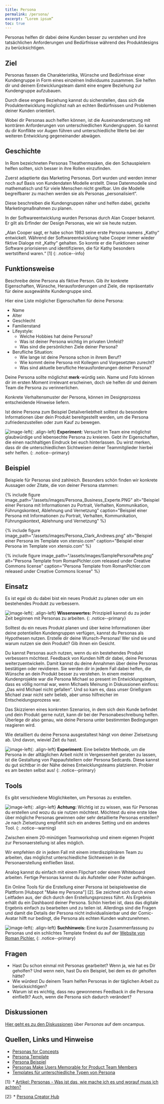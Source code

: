 ```yaml
---
title: Persona
permalink: /persona/
excerpt: “Lorem ipsum”
toc: true
---
```



Personas helfen dir dabei deine Kunden besser zu verstehen und ihre tatsächlichen Anforderungen und Bedürfnisse während des Produktdesigns zu berücksichtigen. 

## Ziel
Personas fassen die Charakteristika, Wünsche und Bedürfnisse einer Kundengruppe in Form eines einzelnen Individuums zusammen.
Sie helfen dir und deinem Entwicklungsteam damit eine engere Beziehung zur Kundengruppe aufzubauen. 

Durch diese engere Beziehung kannst du sicherstellen, 
dass sich die Produktentwicklung möglichst nah an echten Bedürfnissen und Problemen deiner Kunden orientiert.

Wobei dir Personas auch helfen können, ist die Auseinandersetzung mit konträren Anforderungen von unterschiedlichen Kundengruppen.
So kannst du dir Konflikte vor Augen führen und unterschiedliche Werte bei der weiteren Entwicklung gegeneinander abwägen.

## Geschichte 
In Rom bezeichneten Personas Theathermasken, die den Schauspielern helfen sollten, sich besser in ihre Rollen einzufinden. 

Zuerst adaptierte das Marketing Personas. Dort wurden und werden immer noch auf Basis von Kundendaten Modelle erstellt. 
Diese Datenmodelle sind mathematisch und für viele Menschen nicht greifbar. Um die Modelle begreifbarer zu machen werden sie als Personas „personalisiert“. 

Diese beschreiben die Kundengruppen näher und helfen dabei, gezielte Marketingmaßnahmen zu planen.

In der Softwareentwicklung wurden Personas durch Alan Cooper bekannt. Er gilt als Erfinder der Design Personas, wie wir sie heute nutzen.

„Alan Cooper sagt, er habe schon 1983 seine erste Persona namens „Kathy“ entwickelt. Während der Softwareentwicklung habe Cooper immer wieder fiktive Dialoge mit „Kathy“ gehalten. 
So konnte er die Funktionen seiner Software priorisieren und identifizieren, die für Kathy besonders wertstiftend waren.“ [1]
{: .notice--info}


## Funktionsweise
Beschreibe deine Persona als fiktive Person. Gib ihr konkrete Eigenschaften, Wünsche, Herausforderungen und Ziele, die repräsentativ für deine ausgewählte Kundengruppe sind.

Hier eine Liste möglicher Eigenschaften für deine Persona:

- Name
- Alter
- Geschlecht
- Familienstand
- Lifeystyle:
 	- Welche Hobbies hat deine Persona?
 	- Was ist deiner Persona wichtig im privaten Umfeld?
 	- Was sind die persönlichen Ziele deiner Persona?
- Berufliche Situation:
 	- Wie lange ist deine Persona schon in ihrem Beruf?
	- Wie kommt deine Persona mit Kollegen und Vorgesetzten zurecht?
	- Was sind aktuelle berufliche Herausforderungen deiner Persona?

Deine Persona sollte möglichst **merk**-würdig sein. 
Name und Foto können dir im ersten Moment irrelevant erscheinen, doch sie helfen dir und deinem Team die Persona zu verinnerlichen. 

Konkrete Verhaltensmuster der Persona, können im Designprozess entscheidende Hinweise liefern. 

Ist deine Persona zum Beispiel Detailverliebtheit solltest du besondere Informationen über dein Produkt bereitgestellt werden, um die Persona zufriedenzustellen oder zum Kauf zu bewegen. 

![image-left][image-4]{: .align-left}
**Experiment:**
Versucht im Team eine möglichst glaubwürdige und lebensechte Persona zu kreieren. Gebt ihr Eigenschaften, die einen nachhaltigen Eindruck bei euch hinterlassen.
Du wirst merken, dass dir die unterschiedlichen Sichtweisen deiner Teammitglieder hierbei sehr helfen.
{: .notice--primary}


## Beispiel
Beispiele für Personas sind zahlreich. Besonders schön finden wir konkrete Aussagen oder Zitate, die von deiner Persona stammen:

{% include figure image_path="/assets/images/Persona_Business_Experte.PNG" alt="Beispiel einer Persona mit Informationen zu Portrait, Verhalten, Kommunikation, Führungskontext, Ablehnung und Vernetzung" caption="Beispiel einer Persona mit Informationen zu Portrait, Verhalten, Kommunikation, Führungskontext, Ablehnung und Vernetzung" %}

{% include figure image_path="/assets/images/Persona_Clark_Andrews.png" alt="Beispiel einer Persona im Template von xtensio.com" caption="Beispiel einer Persona im Template von xtensio.com" %} 

{% include figure image_path="/assets/images/SamplePersonaPete.png" alt="Persona Template from RomanPichler.com released under Creative Commons license" caption="Persona Template from RomanPichler.com released under Creative Commons license" %}


## Einsatz
Es ist egal ob du dabei bist ein neues Produkt zu planen oder um ein bestehendes Produkt zu verbessern.

![image-left][image-2]{: .align-left}
**Wissenswertes:**
Prinzipiell kannst du zu jeder Zeit beginnen mit Personas zu arbeiten.
{: .notice--primary}

Solltest du ein neues Produkt planen und über keine Informationen über deine potentiellen Kundengruppen verfügen, kannst du Personas als Hypothesen nutzen. 
Erstelle dir deine Wunsch-Personas! Wer sind sie und warum nutzen sie dein Produkt? Gib ihnen ein Gesicht.

Du kannst Personas auch nutzen, wenn du ein bestehendes Produkt verbessern möchtest. Feedback von Kunden hilft dir dabei, deine Personas weiterzuentwickeln. 
Damit kannst du deine Annahmen über deine Personas bestätigen oder revidieren. Sie werden dir in jedem Fall dabei helfen, die Wünsche an dein Produkt besser zu verstehen. 
In einem meiner Kundenprojekte war die Persona Michael so present im Entwicklungsteam, dass es völlig normal war, wenn Michaels Meinung in Diskussionen einfloss: 
„Das wird Michael nicht gefallen“. Und so kam es, dass unser Grießgram Michael zwar nicht sehr belieb, aber umso hilfreicher im Entscheidungsprozess war.


Das Skizzieren eines konkreten Szenarios, in dem sich dein Kunde befindet und dein Produkt gerne nutzt, 
kann dir bei der Personabeschreibung helfen. Überlege dir also genau, wie deine Persona unter bestimmten Bedingungen reagieren wird.

Wie detailliert du deine Persona ausgestaltest hängt von deiner Zielsetzung ab. Und davon, wieviel Zeit du hast.

![image-left][image-4]{: .align-left}
**Experiment:**
Eine beliebte Methode, um die Persona in der alltäglichen Arbeit nicht in Vergessenheit geraten zu lassen, ist die Gestaltung von Pappaufstellern oder Persona Sedcards. 
Diese kannst du gut sichtbar in der Nähe deines Entwicklungsteams platzieren. Probier es am besten selbst aus!
{: .notice--primary}


## Tools
Es gibt verschiedene Möglichkeiten, um Personas zu erstellen. 


![image-left][image-1]{: .align-left} 
**Achtung:**
Wichtig ist zu wissen, was für Personas du erstellen und wozu du sie nutzen möchtest. 
Möchtest du eine erste Idee über mögliche Personas gewinnen oder sehr detaillierte Personas erstellen? 
Je nach Zielsetzung empfiehlt sich ein anderes Setting und ein anderes Tool.
{: .notice--warning}

Zwischen einem 20-minütigen Teamworkshop und einem eigenen Projekt zur Personaerstellung ist alles möglich. 

Wir empfehlen dir in jedem Fall mit einem interdisziplinären Team zu arbeiten, das möglichst unterschiedliche Sichtweisen in die Personaerstellung einfließen lässt. 

Analog kannst du einfach mit einem Flipchart oder einem Whiteboard arbeiten. Fertige Personas kannst du als Aufsteller oder Poster aufhängen. 

Ein Online Tools für die Erstellung einer Persona ist beispielsweise die Plattform [Hubspot "Make my Persona"] [2]. Sie zeichnet sich durch einen Leitfaden aus, 
der dich durch den Erstellungsprozess führt. Als Ergebnis erhält du ein Dashbaord deiner Persona. Schön hierbei ist, dass das digitale Ergebnis einfach zu bearbeiten 
und zu teilen ist. Allerdings sind die Fragen und damit die Details der Persona nicht individualisierbar und der Comic-Avatar hilft nur bedingt, 
die Persona als echten Kunden wahrzunehmen.

![image-left][image-3]{: .align-left}
**Suchhinweis:**
Eine kurze Zusammenfassung zu Personas und ein schlichtes Template findest du auf der [Website von Roman Pichler.](https://www.romanpichler.com/tools/the-persona-template)
{: .notice--primary}


## Fragen
* Hast Du schon einmal mit Personas gearbeitet? Wenn ja, wie hat es Dir geholfen? Und wenn nein, hast Du ein Beispiel, bei dem es dir geholfen hätte?
* Wie würdest Du deinem Team helfen Personas in der täglichen Arbeit zu berücksichtigen?
* Warum ist es wichtig, dass neu gewonnenes Feedback in die Persona einfließt? Auch, wenn die Persona sich dadurch verändert?

## Diskussionen
[Hier geht es zu den Diskussionen][3] über *Personas* auf dem oncampus.

## Quellen, Links und Hinweise
* [Personas for Concepts](https://challenges.openideo.com/blog/personas-for-concepts)
* [Persona Template](https://www.romanpichler.com/tools/the-persona-template)
* [Persona Beispiel](https://www.romanpichler.com/blog/persona-template-for-agile-product-management/)
* [Personas Make Users Memorable for Product Team Members](https://www.nngroup.com/articles/persona/)
* [Templates für unterschiedliche Typen von Persona](https://xtensio.com/user-persona/)

[1]: * [Artikel: Personas - Was ist das, wie mache ich es und worauf muss ich achten?](https://www.muuuh.de/hub/consulting/personas-was-ist-das-wie-mache-ich-es-und-worauf-muss-ich-achten)

[2]: * [Persona Creator Hub](https://www.hubspot.de/make-my-persona)

[3]: https://www.oncampus.de/course/weiterbildung/moocs/apomooc/section-5/47469-aufgabenforum-von-der-idee-zur-persona

[image-1]:	/assets/images/flag-warning.png
[image-2]:	/assets/images/read-light-idea.png
[image-3]:	/assets/images/read-search.png
[image-4]:	/assets/images/lab-flask-experiment.png
[image-5]:	/assets/images/audio-book-headphones-person.png
[image-6]:	/assets/images/e-learning-book-laptop.png
[image-7]:	/assets/images/library.png



